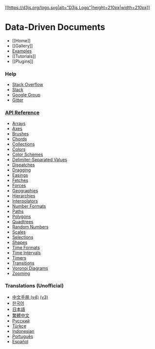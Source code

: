 [[[https://d3js.org/logo.svg|alt="D3js Logo"|height=210px|width=210px]]](https://d3js.org)

Data-Driven Documents
=====================

- [[Home]]
- [[Gallery]]
- [Examples](https://bl.ocks.org/mbostock)
- [[Tutorials]]
- [[Plugins]]

### Help
- [Stack Overflow](https://stackoverflow.com/questions/tagged/d3.js)
- [Slack](https://d3js.slack.com)
- [Google Group](https://groups.google.com/group/d3-js)
- [Gitter](https://gitter.im/d3/d3)

### [API Reference](https://github.com/d3/d3/blob/master/API.md)
* [Arrays](https://github.com/d3/d3/blob/master/API.md#arrays-d3-array)
* [Axes](https://github.com/d3/d3/blob/master/API.md#axes-d3-axis)
* [Brushes](https://github.com/d3/d3/blob/master/API.md#brushes-d3-brush)
* [Chords](https://github.com/d3/d3/blob/master/API.md#chords-d3-chord)
* [Collections](https://github.com/d3/d3/blob/master/API.md#collections-d3-collection)
* [Colors](https://github.com/d3/d3/blob/master/API.md#colors-d3-color)
* [Color Schemes](https://github.com/d3/d3/blob/master/API.md#color-schemes-d3-scale-chromatic)
* [Delimiter-Separated Values](https://github.com/d3/d3/blob/master/API.md#delimiter-separated-values-d3-dsv)
* [Dispatches](https://github.com/d3/d3/blob/master/API.md#dispatches-d3-dispatch)
* [Dragging](https://github.com/d3/d3/blob/master/API.md#dragging-d3-drag)
* [Easings](https://github.com/d3/d3/blob/master/API.md#easings-d3-ease)
* [Fetches](https://github.com/d3/d3/blob/master/API.md#fetches-d3-fetch)
* [Forces](https://github.com/d3/d3/blob/master/API.md#forces-d3-force)
* [Geographies](https://github.com/d3/d3/blob/master/API.md#geographies-d3-geo)
* [Hierarchies](https://github.com/d3/d3/blob/master/API.md#hierarchies-d3-hierarchy)
* [Interpolators](https://github.com/d3/d3/blob/master/API.md#interpolators-d3-interpolate)
* [Number Formats](https://github.com/d3/d3/blob/master/API.md#number-formats-d3-format)
* [Paths](https://github.com/d3/d3/blob/master/API.md#paths-d3-path)
* [Polygons](https://github.com/d3/d3/blob/master/API.md#polygons-d3-polygon)
* [Quadtrees](https://github.com/d3/d3/blob/master/API.md#quadtrees-d3-quadtree)
* [Random Numbers](https://github.com/d3/d3/blob/master/API.md#random-numbers-d3-random)
* [Scales](https://github.com/d3/d3/blob/master/API.md#scales-d3-scale)
* [Selections](https://github.com/d3/d3/blob/master/API.md#selections-d3-selection)
* [Shapes](https://github.com/d3/d3/blob/master/API.md#shapes-d3-shape)
* [Time Formats](https://github.com/d3/d3/blob/master/API.md#time-formats-d3-time-format)
* [Time Intervals](https://github.com/d3/d3/blob/master/API.md#time-intervals-d3-time)
* [Timers](https://github.com/d3/d3/blob/master/API.md#timers-d3-timer)
* [Transitions](https://github.com/d3/d3/blob/master/API.md#transitions-d3-transition)
* [Voronoi Diagrams](https://github.com/d3/d3/blob/master/API.md#voronoi-diagrams-d3-voronoi)
* [Zooming](https://github.com/d3/d3/blob/master/API.md#zooming-d3-zoom)

### Translations (Unofficial)
- [中文手册 (v4)](https://github.com/tianxuzhang/d3.v4-API-Translation) [(v3)](https://github.com/d3/d3/wiki/API--%E4%B8%AD%E6%96%87%E6%89%8B%E5%86%8C)
- [한국어](/zziuni/d3/wiki)
- [日本語](/mbostock/d3/wiki/JP-Home)
- [繁體中文](/mbostock/d3/wiki/TW-Home)
- [Русский](/mbostock/d3/wiki/API-Reference-\(русскоязычная-версия\))
- [Türkçe](/ahmetkurnaz/d3/wiki)
- [Indonesian](/widiantonugroho/d3/wiki)
- [Português](/jeanbauer/d3/wiki)
- [Español](/19cah/d3/wiki)